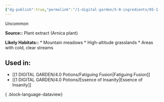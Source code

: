 ```yaml
---
{"dg-publish":true,"permalink":"/1-digital-garden/5-0-ingredients/05-1-plants/vial-of-syrup-of-arnica/","tags":["ingredient","uncommon"]}
---
```


*Uncommon*

**Source::** Plant extract (Arnica plant)

**Likely Habitats::** * Mountain meadows * High-altitude grasslands * Areas with cold, clear streams

## Used in:

- [[1 DIGITAL GARDEN/4.0 Potions/Fatiguing Fusion\|Fatiguing Fusion]]
- [[1 DIGITAL GARDEN/4.0 Potions/Essence of Insanity\|Essence of Insanity]]

{ .block-language-dataview}

